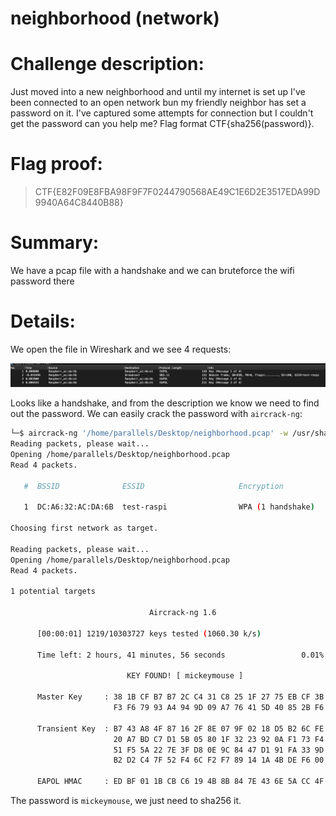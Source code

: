 # neighborhood (network)

# Challenge description:

Just moved into a new neighborhood and until my internet is set up I've been connected to an open network bun my friendly neighbor has set a password on it. I've captured some attempts for connection but I couldn't get the password can you help me? Flag format CTF{sha256(password)}.

# Flag proof:

> CTF{E82F09E8FBA98F9F7F0244790568AE49C1E6D2E3517EDA99D9940A64C8440B88}

# Summary:

We have a pcap file with a handshake and we can bruteforce the wifi password there

# Details:

We open the file in Wireshark and we see 4 requests:

![0](img/0.png)

Looks like a handshake, and from the description we know we need to find out the password. We can easily crack the password with `aircrack-ng`:

```bash
└─$ aircrack-ng '/home/parallels/Desktop/neighborhood.pcap' -w /usr/share/wordlists/rockyou.txt
Reading packets, please wait...
Opening /home/parallels/Desktop/neighborhood.pcap
Read 4 packets.

   #  BSSID              ESSID                     Encryption

   1  DC:A6:32:AC:DA:6B  test-raspi                WPA (1 handshake)

Choosing first network as target.

Reading packets, please wait...
Opening /home/parallels/Desktop/neighborhood.pcap
Read 4 packets.

1 potential targets

                               Aircrack-ng 1.6

      [00:00:01] 1219/10303727 keys tested (1060.30 k/s)

      Time left: 2 hours, 41 minutes, 56 seconds                 0.01%

                          KEY FOUND! [ mickeymouse ]

      Master Key     : 38 1B CF B7 B7 2C C4 31 C8 25 1F 27 75 EB CF 3B
                       F3 F6 79 93 A4 94 9D 09 A7 76 41 5D 40 85 2B F6

      Transient Key  : B7 43 A8 4F 87 16 2F 8E 07 9F 02 18 D5 B2 6C FE
                       20 A7 BD C7 D1 5B 05 80 1F 32 23 92 0A F1 73 F4
                       51 F5 5A 22 7E 3F D8 0E 9C 84 47 D1 91 FA 33 9D
                       B2 D2 C4 7F 52 F4 6C F2 F7 89 14 1A 4B DE F6 00

      EAPOL HMAC     : ED BF 01 1B CB C6 19 4B 8B 84 7E 43 6E 5A CC 4F
```

The password is `mickeymouse`, we just need to sha256 it.
